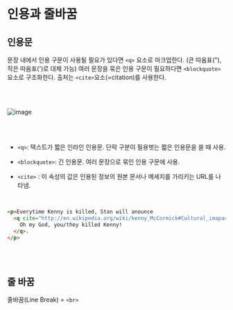 # 인용과 줄바꿈

## 인용문

문장 내에서 인용 구문이 사용될 필요가 있다면 `<q>` 요소로 마크업한다. (큰 따옴표("), 작은 따옴표(')로 대체 가능) 여러 문장을 묶은 인용 구문이 필요하다면 `<blockquote>` 요소로 구조화한다. 출처는 `<cite>`요소(=citation)를 사용한다.

<br/>
<br/>

![image](https://user-images.githubusercontent.com/102462534/206476282-04372459-eb54-4f05-bb35-51232c33b5d1.png)

<br/>
<br/>

- `<q>`: 텍스트가 짧은 인라인 인용문. 단락 구분이 필용벗는 짧은 인용문을 쓸 때 사용.

- `<blockquote>`: 긴 인용문. 여러 문장으로 묶인 인용 구문에 사용.

- `<cite>` : 이 속성의 값은 인용된 정보의 원본 문서나 메세지를 가리키는 URL를 나타냄.

<br/>

```HTML
<p>Everytime Kenny is killed, Stan will anounce
  <q cite="http://en.wikipedia.org/wiki/kenny_McCormick#Cultural_imapact">
    Oh my God, you/they killed Kenny!
  </q>.
</p>
```

<br/>
<br/>

## 줄 바꿈

줄바꿈(Line Break) = `<br>`

<br/>
<br/>
<br/>
